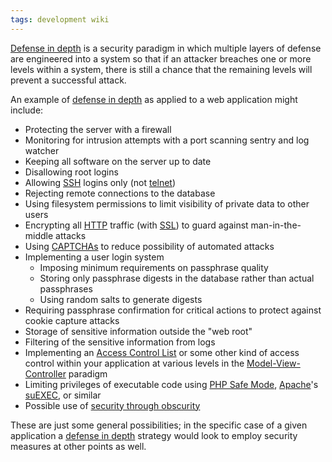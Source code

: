 ```yaml
---
tags: development wiki
---
```


[Defense in depth](/wiki/Defense_in_depth) is a security paradigm in which multiple layers of defense are engineered into a system so that if an attacker breaches one or more levels within a system, there is still a chance that the remaining levels will prevent a successful attack.

An example of [defense in depth](/wiki/defense_in_depth) as applied to a web application might include:

-   Protecting the server with a firewall
-   Monitoring for intrusion attempts with a port scanning sentry and log watcher
-   Keeping all software on the server up to date
-   Disallowing root logins
-   Allowing [SSH](/wiki/SSH) logins only (not [telnet](/wiki/telnet))
-   Rejecting remote connections to the database
-   Using filesystem permissions to limit visibility of private data to other users
-   Encrypting all [HTTP](/wiki/HTTP) traffic (with [SSL](/wiki/SSL)) to guard against man-in-the-middle attacks
-   Using [CAPTCHAs](/wiki/CAPTCHAs) to reduce possibility of automated attacks
-   Implementing a user login system
    -   Imposing minimum requirements on passphrase quality
    -   Storing only passphrase digests in the database rather than actual passphrases
    -   Using random salts to generate digests
-   Requiring passphrase confirmation for critical actions to protect against cookie capture attacks
-   Storage of sensitive information outside the "web root"
-   Filtering of the sensitive information from logs
-   Implementing an [Access Control List](/wiki/Access_Control_List) or some other kind of access control within your application at various levels in the [Model-View-Controller](/wiki/Model-View-Controller) paradigm
-   Limiting privileges of executable code using [PHP Safe Mode](/wiki/PHP_Safe_Mode), [Apache](/wiki/Apache)'s [suEXEC](/wiki/suEXEC), or similar
-   Possible use of [security through obscurity](/wiki/security_through_obscurity)

These are just some general possibilities; in the specific case of a given application a [defense in depth](/wiki/defense_in_depth) strategy would look to employ security measures at other points as well.
